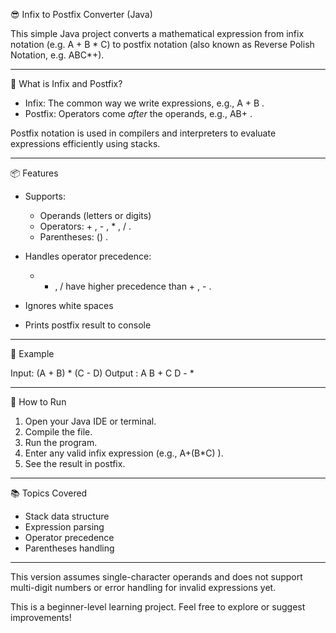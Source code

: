 😎 Infix to Postfix Converter (Java)

This simple Java project converts a mathematical expression from infix notation (e.g. A + B * C) to postfix notation (also known as Reverse Polish Notation, e.g. ABC*+).

---

 📌 What is Infix and Postfix?

- Infix: The common way we write expressions, e.g., A + B .
- Postfix: Operators come *after* the operands, e.g., AB+ .

Postfix notation is used in compilers and interpreters to evaluate expressions efficiently using stacks.

---

 📦 Features

- Supports:
  - Operands (letters or digits)
  - Operators: + , - , * , / .
  - Parentheses: () .

- Handles operator precedence:
  - *  , /  have higher precedence than + , - .
- Ignores white spaces
- Prints postfix result to console

---

🧪 Example

Input: (A + B) * (C - D)
Output : A B + C D - * 

---

 🚀 How to Run

1. Open your Java IDE or terminal.
2. Compile the file.
3. Run the program.
4. Enter any valid infix expression (e.g., A+(B*C) ).
5. See the result in postfix.

---
📚 Topics Covered

- Stack data structure
- Expression parsing
- Operator precedence
- Parentheses handling

---
This version assumes single-character operands and does not support multi-digit numbers or error handling for invalid expressions yet.


This is a beginner-level learning project. Feel free to explore or suggest improvements!



